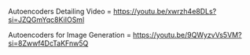 Autoencoders Detailing Video = https://youtu.be/xwrzh4e8DLs?si=JZQGmYqc8KiIOSml

Autoencoders for Image Generation = https://youtu.be/9QWyzvVs5VM?si=8Zwwf4DcTaKFnw5Q
